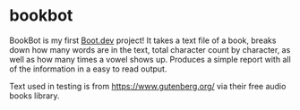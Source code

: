 # bookbot

BookBot is my first [Boot.dev](https://www.boot.dev) project!
It takes a text file of a book, breaks down how many words are in the text, total character count by character, as well as how many times a vowel shows up.
Produces a simple report with all of the information in a easy to read output.

Text used in testing is from https://www.gutenberg.org/ via their free audio books library.
